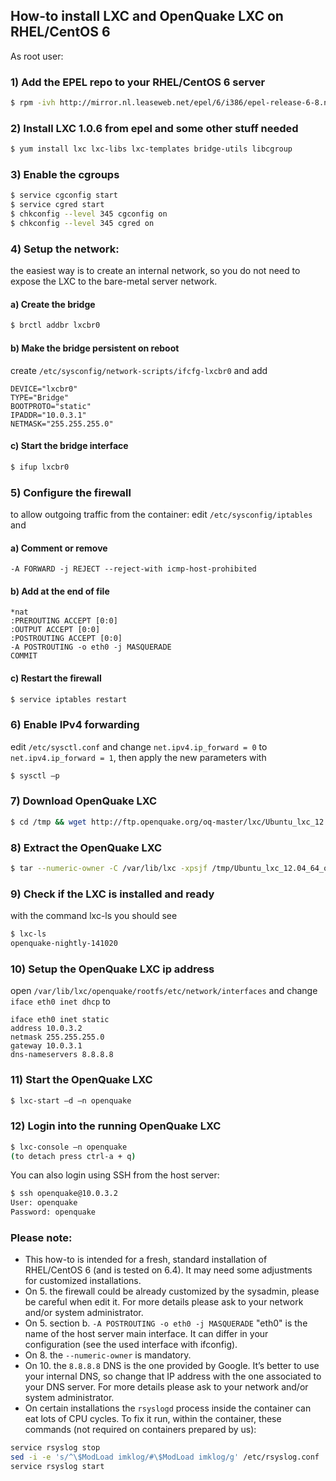 ## How-to install LXC and OpenQuake LXC on RHEL/CentOS 6
As root user:

### 1) Add the EPEL repo to your RHEL/CentOS 6 server
```bash
$ rpm -ivh http://mirror.nl.leaseweb.net/epel/6/i386/epel-release-6-8.noarch.rpm
```
### 2) Install LXC 1.0.6 from epel and some other stuff needed
```bash
$ yum install lxc lxc-libs lxc-templates bridge-utils libcgroup
```
### 3) Enable the cgroups
```bash
$ service cgconfig start
$ service cgred start
$ chkconfig --level 345 cgconfig on
$ chkconfig --level 345 cgred on
```
### 4) Setup the network:
the easiest way is to create an internal network, so you do not need to expose the LXC to the bare-metal server network.

#### a) Create the bridge

```bash
$ brctl addbr lxcbr0
```

#### b) Make the bridge persistent on reboot

create ```/etc/sysconfig/network-scripts/ifcfg-lxcbr0``` and add
```
DEVICE="lxcbr0"
TYPE="Bridge"
BOOTPROTO="static"
IPADDR="10.0.3.1"
NETMASK="255.255.255.0"
```

#### c) Start the bridge interface
```bash
$ ifup lxcbr0
```

### 5) Configure the firewall

to allow outgoing traffic from the container: edit ```/etc/sysconfig/iptables``` and

#### a) Comment or remove

```
-A FORWARD -j REJECT --reject-with icmp-host-prohibited
```

#### b) Add at the end of file

```
*nat
:PREROUTING ACCEPT [0:0]
:OUTPUT ACCEPT [0:0]
:POSTROUTING ACCEPT [0:0]
-A POSTROUTING -o eth0 -j MASQUERADE
COMMIT
```

#### c) Restart the firewall
```bash
$ service iptables restart
```

### 6) Enable IPv4 forwarding
edit ```/etc/sysctl.conf``` and change ```net.ipv4.ip_forward = 0``` to ```net.ipv4.ip_forward = 1```, then apply the new parameters with
```bash
$ sysctl –p
```

### 7) Download OpenQuake LXC
```bash
$ cd /tmp && wget http://ftp.openquake.org/oq-master/lxc/Ubuntu_lxc_12.04_64_oq_master_nightly-141020.tar.bz2
```

### 8) Extract the OpenQuake LXC
```bash
$ tar --numeric-owner -C /var/lib/lxc -xpsjf /tmp/Ubuntu_lxc_12.04_64_oq_master_nightly-141020.tar.bz2
```

### 9) Check if the LXC is installed and ready
with the command lxc-ls you should see
```bash
$ lxc-ls
openquake-nightly-141020
```

### 10) Setup the OpenQuake LXC ip address
open ```/var/lib/lxc/openquake/rootfs/etc/network/interfaces``` and change ```iface eth0 inet dhcp``` to
```
iface eth0 inet static
address 10.0.3.2
netmask 255.255.255.0
gateway 10.0.3.1
dns-nameservers 8.8.8.8
```

### 11) Start the OpenQuake LXC
```bash
$ lxc-start –d –n openquake
```

### 12) Login into the running OpenQuake LXC
```bash
$ lxc-console –n openquake
(to detach press ctrl-a + q)
```

You can also login using SSH from the host server:
```bash
$ ssh openquake@10.0.3.2
User: openquake
Password: openquake
```

### Please note:
* This how-to is intended for a fresh, standard installation of RHEL/CentOS 6 (and is tested on 6.4). It may need some adjustments for customized installations.
* On 5. the firewall could be already customized by the sysadmin, please be careful when edit it. For more details please ask to your network and/or system administrator.
* On 5. section b. ```-A POSTROUTING -o eth0 -j MASQUERADE``` "eth0" is the name of the host server main interface. It can differ in your configuration (see the used interface with ifconfig).
* On 8. the ```--numeric-owner``` is mandatory.
* On 10. the ```8.8.8.8``` DNS is the one provided by Google. It’s better to use your internal DNS, so change that IP address with the one associated to your DNS server. For more details please ask to your network and/or system administrator.
* On certain installations the ```rsyslogd``` process inside the container can eat lots of CPU cycles. To fix it run, within the container, these commands (not required on containers prepared by us):
```bash
service rsyslog stop
sed -i -e 's/^\$ModLoad imklog/#\$ModLoad imklog/g' /etc/rsyslog.conf
service rsyslog start
```
